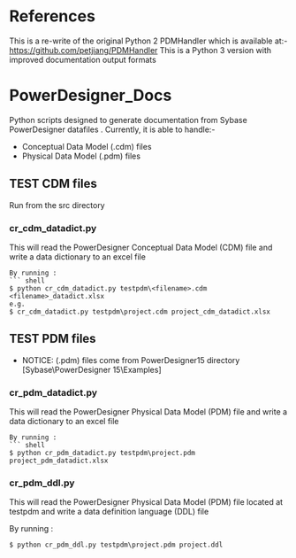 # References
This is a re-write of the original Python 2 PDMHandler which is available at:- https://github.com/petjiang/PDMHandler
This is a Python 3 version with improved documentation output formats

# PowerDesigner_Docs
Python scripts designed to generate documentation from 
Sybase PowerDesigner datafiles
. 
Currently, it is able to handle:-
* Conceptual Data Model (.cdm) files
* Physical Data Model (.pdm) files

## TEST CDM files

Run from the src directory

### cr_cdm_datadict.py
This will read the PowerDesigner Conceptual Data Model (CDM) file and write a data dictionary to an excel file
```
By running :
``` shell
$ python cr_cdm_datadict.py testpdm\<filename>.cdm <filename>_datadict.xlsx
e.g. 
$ cr_cdm_datadict.py testpdm\project.cdm project_cdm_datadict.xlsx
```

## TEST PDM files
* NOTICE: (.pdm) files come from PowerDesigner15 directory [Sybase\PowerDesigner 15\Examples]

### cr_pdm_datadict.py
This will read the PowerDesigner Physical Data Model (PDM) file and write a data dictionary to an excel file
```
By running :
``` shell
$ python cr_pdm_datadict.py testpdm\project.pdm project_pdm_datadict.xlsx
```

### cr_pdm_ddl.py
This will read the PowerDesigner Physical Data Model (PDM) file located at testpdm and write a data definition language (DDL) file

By running :
``` shell
$ python cr_pdm_ddl.py testpdm\project.pdm project.ddl
```
